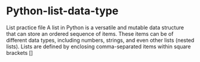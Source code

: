 # Python-list-data-type
List practice file
A list in Python is a versatile and mutable data structure that can store an ordered sequence of items. These items can be of different data types, including numbers, strings, and even other lists (nested lists). Lists are defined by enclosing comma-separated items within square brackets []
